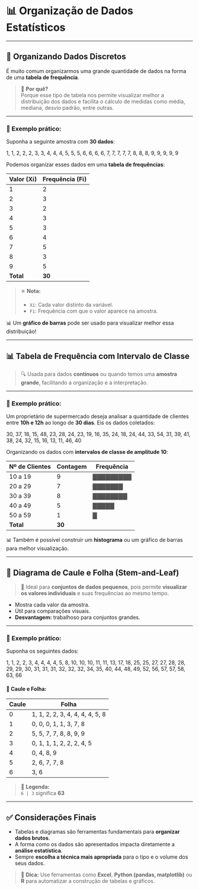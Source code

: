 # 📊 Organização de Dados Estatísticos

---

## 📌 Organizando Dados Discretos

É muito comum organizarmos uma grande quantidade de dados na forma de uma **tabela de frequência**.

> 🧠 **Por quê?**  
> Porque esse tipo de tabela nos permite visualizar melhor a distribuição dos dados e facilita o cálculo de medidas como média, mediana, desvio padrão, entre outras.

---

### 🧮 Exemplo prático:

Suponha a seguinte amostra com **30 dados**:

1, 1, 2, 2, 2, 3, 3, 4, 4, 4,
5, 5, 5, 6, 6, 6, 6, 7, 7, 7,
7, 7, 8, 8, 8, 9, 9, 9, 9, 9


Podemos organizar esses dados em uma **tabela de frequências**:

| Valor (Xi) | Frequência (Fi) |
|------------|-----------------|
| 1          | 2               |
| 2          | 3               |
| 3          | 2               |
| 4          | 3               |
| 5          | 3               |
| 6          | 4               |
| 7          | 5               |
| 8          | 3               |
| 9          | 5               |
| **Total**  | **30**          |

> ✳️ **Nota:**  
> - `Xi`: Cada valor distinto da variável.  
> - `Fi`: Frequência com que o valor aparece na amostra.

📊 Um **gráfico de barras** pode ser usado para visualizar melhor essa distribuição!

---

## 📊 Tabela de Frequência com Intervalo de Classe

> 🔍 Usada para dados **contínuos** ou quando temos uma **amostra grande**, facilitando a organização e a interpretação.

---

### 🧮 Exemplo prático:

Um proprietário de supermercado deseja analisar a quantidade de clientes entre **10h e 12h** ao longo de **30 dias**. Eis os dados coletados:

30, 37, 18, 15, 48, 23, 28, 24, 23, 19,
16, 35, 24, 18, 24, 44, 33, 54, 31, 39,
41, 38, 24, 32, 15, 16, 13, 11, 46, 40


Organizando os dados com **intervalos de classe de amplitude 10**:

| Nº de Clientes | Contagem | Frequência |
|----------------|----------|------------|
| 10 a 19        | 9        | ▓▓▓▓▓▓▓▓▓   |
| 20 a 29        | 7        | ▓▓▓▓▓▓▓     |
| 30 a 39        | 8        | ▓▓▓▓▓▓▓▓    |
| 40 a 49        | 5        | ▓▓▓▓▓       |
| 50 a 59        | 1        | ▓           |
| **Total**      | **30**   |            |

📊 Também é possível construir um **histograma** ou um gráfico de barras para melhor visualização.

---

## 🌿 Diagrama de Caule e Folha (Stem-and-Leaf)

> 📌 Ideal para **conjuntos de dados pequenos**, pois permite **visualizar os valores individuais** e suas frequências ao mesmo tempo.

- Mostra cada valor da amostra.
- Útil para comparações visuais.
- **Desvantagem:** trabalhoso para conjuntos grandes.

---

### 🧮 Exemplo prático:

Suponha os seguintes dados:

1, 1, 2, 2, 3, 4, 4, 4, 4, 5, 8,
10, 10, 10, 11, 11, 13, 17, 18,
25, 25, 27, 27, 28, 28, 29, 29,
30, 31, 31, 31, 32, 32, 32, 34, 35,
40, 44, 48, 49, 52, 56, 57, 57, 58, 63, 66


#### 🌱 Caule e Folha:

| Caule | Folha             |
|-------|-------------------|
| 0     | 1, 1, 2, 2, 3, 4, 4, 4, 4, 5, 8 |
| 1     | 0, 0, 0, 1, 1, 3, 7, 8         |
| 2     | 5, 5, 7, 7, 8, 8, 9, 9         |
| 3     | 0, 1, 1, 1, 2, 2, 2, 4, 5      |
| 4     | 0, 4, 8, 9                     |
| 5     | 2, 6, 7, 7, 8                  |
| 6     | 3, 6                           |

> 🧾 **Legenda:**  
> `6 | 3` significa **63**

---

## ✅ Considerações Finais

- Tabelas e diagramas são ferramentas fundamentais para **organizar dados brutos**.
- A forma como os dados são apresentados impacta diretamente a **análise estatística**.
- Sempre **escolha a técnica mais apropriada** para o tipo e o volume dos seus dados.

> 📌 **Dica:** Use ferramentas como **Excel**, **Python (pandas, matplotlib)** ou **R** para automatizar a construção de tabelas e gráficos.
